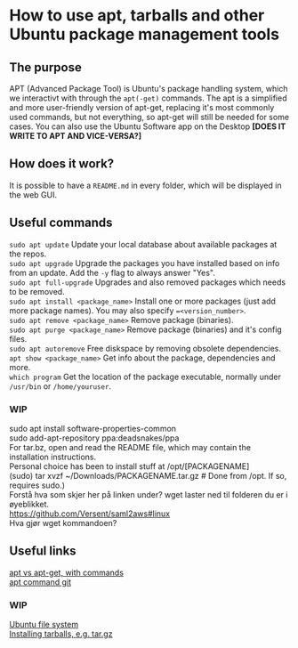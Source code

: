 # How to use apt, tarballs and other Ubuntu package management tools

## The purpose
APT (Advanced Package Tool) is Ubuntu's package handling system, which we interactivt with through the `apt(-get)` commands. The  apt is a simplified and more user-friendly version of apt-get, replacing it's most commonly used commands, but not everything, so apt-get will still be needed for some cases.
You can also use the Ubuntu Software app on the Desktop __[DOES IT WRITE TO APT AND VICE-VERSA?]__

## How does it work?
It is possible to have a `README.md` in every folder, which will be displayed in the web GUI.

## Useful commands
`sudo apt update`  Update your local database about available packages at the repos.<br/>
`sudo apt upgrade`  Upgrade the packages you have installed based on info from an update. Add the `-y` flag to always answer "Yes".<br/>
`sudo apt full-upgrade`  Upgrades and also removed packages which needs to be removed.<br/>
`sudo apt install <package_name>`  Install one or more packages (just add more package names). You may also specify `=<version_number>`. <br/>
`sudo apt remove <package_name>`  Remove package (binaries).<br/>
`sudo apt purge <package_name>`  Remove package (binaries) and it's config files.<br/>
`sudo apt autoremove`  Free diskspace by removing obsolete dependencies.<br/>
`apt show <package_name>`  Get info about the package, dependencies and more.<br/>
`which program`  Get the location of the package executable, normally under `/usr/bin` or `/home/youruser`.<br/>

### WIP
sudo apt install software-properties-common<br/>
sudo add-apt-repository ppa:deadsnakes/ppa<br/>
For tar.bz, open and read the README file, which may contain the installation instructions.<br/>
Personal choice has been to install stuff at /opt/[PACKAGENAME]<br/>
(sudo) tar xvzf ~/Downloads/PACKAGENAME.tar.gz # Done from /opt. If so, requires sudo.)<br/>
Forstå hva som skjer her på linken under? wget laster ned til folderen du er i øyeblikket.<br/>
https://github.com/Versent/saml2aws#linux<br/>
Hva gjør wget kommandoen?<br/>


## Useful links
[apt vs apt-get, with commands](https://itsfoss.com/apt-vs-apt-get-difference/)<br/>
[apt command git](https://itsfoss.com/apt-command-guide/)<br/>
### WIP
[Ubuntu file system](https://askubuntu.com/questions/138547/how-to-understand-the-ubuntu-file-system-layout/138551#138551)<br />
[Installing tarballs, e.g. tar.gz](https://sourcedigit.com/20839-extract-install-tar-gz-files-ubuntu/)<br />
